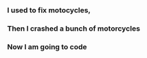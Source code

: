 ###   I used to fix motocycles,
### Then I crashed a bunch of motorcycles
###      Now I am going to code

    
    

